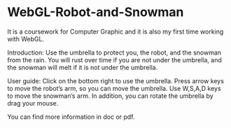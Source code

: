 # WebGL-Robot-and-Snowman
It is a coursework for Computer Graphic and it is also my first time working with WebGL.

Introduction: 
Use the umbrella to protect you, the robot, and the snowman from the rain. You will rust over time if you are not under the umbrella, and the snowman will melt if it is not under the umbrella. 
 
User guide: 
Click on the bottom right to use the umbrella. Press arrow keys to move the robot’s arm, so you can move the umbrella. Use W,S,A,D keys to move the snowman’s arm. In addition, you can rotate the umbrella by drag your mouse. 

You can find more information in doc or pdf.
